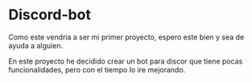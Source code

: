 # Discord-bot

Como este vendria a ser mi primer proyecto, espero este bien y sea de ayuda a alguien.

En este proyecto he decidido crear un bot para discor que tiene pocas funcionalidades, pero con el tiempo lo ire mejorando.
